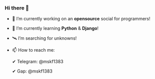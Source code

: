 ### Hi there 👋

- 🔭 I’m currently working on an **opensource** social for programmers!
- 🌱 I’m currently learning **Python** & **Django**!
- 🛰 I’m searching for unknowns!
- 📫 How to reach me:

     ✔ Telegram: @mskf1383

     ✔ Gap: @mskf1383
